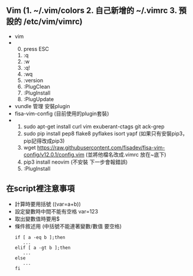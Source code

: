 ## Vim (1. ~/.vim/colors  2. 自己新增的 ~/.vimrc     3. 預設的 /etc/vim/vimrc) 
- vim
-  0. press ESC
   1. :q
   2. :w
   3. :q!
   4. :wq 
   5. :version
   6. :PlugClean 
   7. :PlugInstall
   8. :PlugUpdate
 - vundle 管理 安裝plugin
 - fisa-vim-config (目前使用的plugin套裝)
 -  1. sudo apt-get install curl vim exuberant-ctags git ack-grep
    2. sudo pip install pep8 flake8 pyflakes isort yapf (如果只有安裝pip3，pip記得改成pip3)
    3. wget https://raw.githubusercontent.com/fisadev/fisa-vim-config/v12.0.1/config.vim  (並將他檔名改成.vimrc 放在~底下)
    4. pip3 install neovim (不安裝 下一步會報錯誤)
    6. :PlugInstall

## 在script裡注意事項
- 計算時要用括號 ((var=a+b))
- 設定變數時中間不能有空格 var=123
- 取出變數值時要用$
- 條件敘述用 (中括號不能連著變數/數值 要空格)
   ```
   if [ a -eq b ];then
      ...
   elif [ a -gt b ];then
      ...
   else
      ...
   fi
   ```

